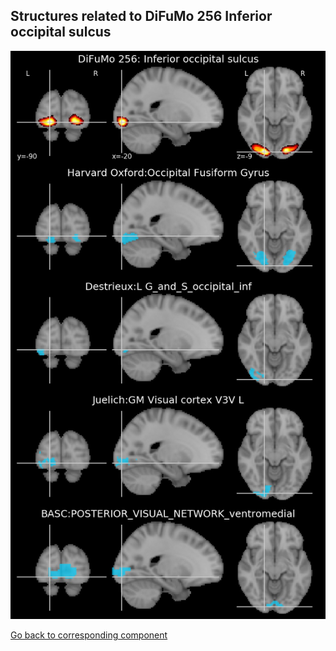 


## Structures related to DiFuMo 256 Inferior occipital sulcus

![159](159.jpg "Structures related to DiFuMo 256 Inferior occipital sulcus")

[Go back to corresponding component](https://parietal-inria.github.io/DiFuMo/256/html/159.html)